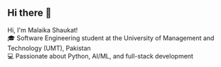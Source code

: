 ## Hi there 👋

Hi, I'm Malaika Shaukat!  
🎓 Software Engineering student at the University of Management and Technology (UMT), Pakistan  
💻 Passionate about Python, AI/ML, and full-stack development  


<!--
**Malaika8712-ai/Malaika8712-ai** is a ✨ _special_ ✨ repository because its `README.md` (this file) appears on your GitHub profile.

Here are some ideas to get you started:

- 🔭 I’m currently working on ...
- 🌱 I’m currently learning ...
- 👯 I’m looking to collaborate on ...
- 🤔 I’m looking for help with ...
- 💬 Ask me about ...
- 📫 How to reach me: ...
- 😄 Pronouns: ...
- ⚡ Fun fact: ...
-->
